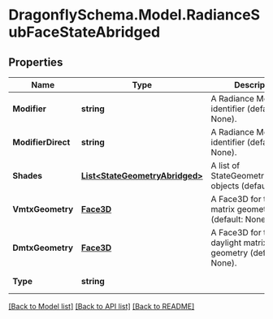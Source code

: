 
# DragonflySchema.Model.RadianceSubFaceStateAbridged

## Properties

Name | Type | Description | Notes
------------ | ------------- | ------------- | -------------
**Modifier** | **string** | A Radiance Modifier identifier (default: None). | [optional] 
**ModifierDirect** | **string** | A Radiance Modifier identifier (default: None). | [optional] 
**Shades** | [**List&lt;StateGeometryAbridged&gt;**](StateGeometryAbridged.md) | A list of StateGeometryAbridged objects (default: None). | [optional] 
**VmtxGeometry** | [**Face3D**](Face3D.md) | A Face3D for the view matrix geometry (default: None). | [optional] 
**DmtxGeometry** | [**Face3D**](Face3D.md) | A Face3D for the daylight matrix geometry (default: None). | [optional] 
**Type** | **string** |  | [optional] [readonly] [default to "RadianceSubFaceStateAbridged"]

[[Back to Model list]](../README.md#documentation-for-models)
[[Back to API list]](../README.md#documentation-for-api-endpoints)
[[Back to README]](../README.md)

